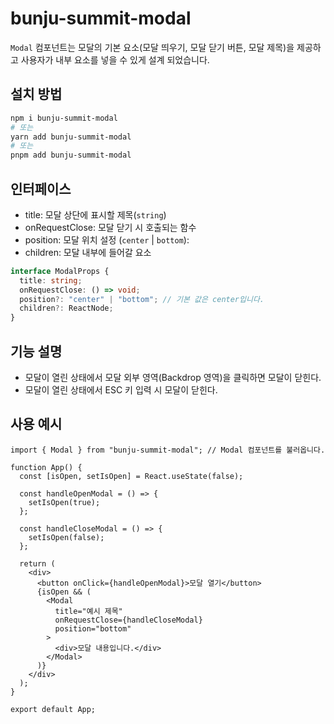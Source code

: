 # bunju-summit-modal

`Modal` 컴포넌트는 모달의 기본 요소(모달 띄우기, 모달 닫기 버튼, 모달 제목)을 제공하고 사용자가 내부 요소를 넣을 수 있게 설계 되었습니다.

## 설치 방법

```bash
npm i bunju-summit-modal
# 또는
yarn add bunju-summit-modal
# 또는
pnpm add bunju-summit-modal
```

## 인터페이스

- title: 모달 상단에 표시할 제목(`string`)
- onRequestClose: 모달 닫기 시 호출되는 함수
- position: 모달 위치 설정 (`center` | `bottom`):
- children: 모달 내부에 들어갈 요소

```ts
interface ModalProps {
  title: string;
  onRequestClose: () => void;
  position?: "center" | "bottom"; // 기본 값은 center입니다.
  children?: ReactNode;
}
```

## 기능 설명

- 모달이 열린 상태에서 모달 외부 영역(Backdrop 영역)을 클릭하면 모달이 닫힌다.
- 모달이 열린 상태에서 ESC 키 입력 시 모달이 닫힌다.

## 사용 예시

```tsx
import { Modal } from "bunju-summit-modal"; // Modal 컴포넌트를 불러옵니다.

function App() {
  const [isOpen, setIsOpen] = React.useState(false);

  const handleOpenModal = () => {
    setIsOpen(true);
  };

  const handleCloseModal = () => {
    setIsOpen(false);
  };

  return (
    <div>
      <button onClick={handleOpenModal}>모달 열기</button>
      {isOpen && (
        <Modal
          title="예시 제목"
          onRequestClose={handleCloseModal}
          position="bottom"
        >
          <div>모달 내용입니다.</div>
        </Modal>
      )}
    </div>
  );
}

export default App;
```

